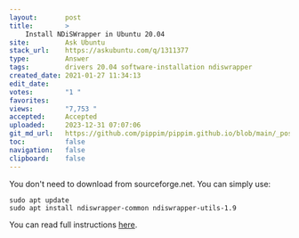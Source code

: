 ```yaml
---
layout:       post
title:        >
    Install NDiSWrapper in Ubuntu 20.04
site:         Ask Ubuntu
stack_url:    https://askubuntu.com/q/1311377
type:         Answer
tags:         drivers 20.04 software-installation ndiswrapper
created_date: 2021-01-27 11:34:13
edit_date:    
votes:        "1 "
favorites:    
views:        "7,753 "
accepted:     Accepted
uploaded:     2023-12-31 07:07:06
git_md_url:   https://github.com/pippim/pippim.github.io/blob/main/_posts/2021/2021-01-27-Install-NDiSWrapper-in-Ubuntu-20.04.md
toc:          false
navigation:   false
clipboard:    false
---
```


You don't need to download from sourceforge.net. You can simply use:

``` 
sudo apt update
sudo apt install ndiswrapper-common ndiswrapper-utils-1.9
```

You can read full instructions [here][1].


  [1]: https://www.cyberciti.biz/faq/linux-ndiswrapper-wpa_supplicant-howto/
